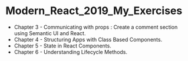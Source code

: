 # Modern_React_2019_My_Exercises

* Chapter 3 - Communicating with props : Create a comment section using Semantic UI and React.
* Chapter 4 - Structuring Apps with Class Based Components.
* Chapter 5 - State in React Components.
* Chapter 6 - Understanding Lifecycle Methods.

